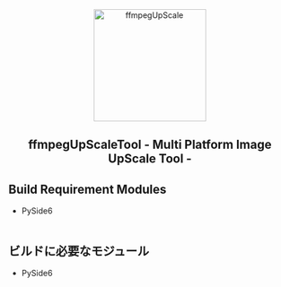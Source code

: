 <div align="center">
	<a href="https://github.com/CrossDarkrix/ffmpeg_Image_UpScale_tool">
	<img width="200px" height="200px" alt="ffmpegUpScale" src="https://raw.githubusercontent.com/CrossDarkrix/ffmpeg_Image_UpScale_tool/main/image/ffmUpScale_logo.png"></a>
</div>

<h2 align="center">ffmpegUpScaleTool - Multi Platform Image UpScale Tool -</h2>
<div>
	<h2>Build Requirement Modules</h2>
	<ul>
		<li>PySide6</li><br>
	</ul>
</div>
<div>
	<h2>ビルドに必要なモジュール</h2>
	<ul>
		<li>PySide6</li><br>
	</ul>
</div>
